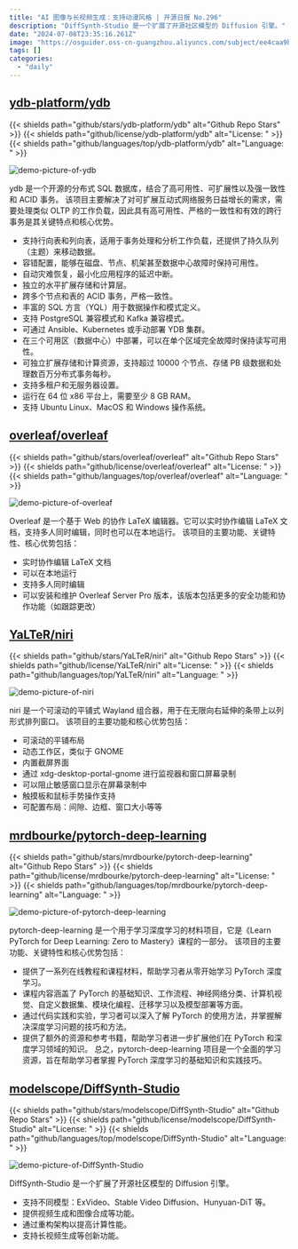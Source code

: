 ```yaml
---
title: "AI 图像与长视频生成：支持动漫风格 | 开源日报 No.296"
description: "DiffSynth-Studio 是一个扩展了开源社区模型的 Diffusion 引擎。"
date: "2024-07-08T23:35:16.261Z"
image: "https://osguider.oss-cn-guangzhou.aliyuncs.com/subject/ee4caa9b191b1db6b389d5faa5684853.png"
tags: []
categories:
  - "daily"
---
```


## [ydb-platform/ydb](https://github.com/ydb-platform/ydb)

{{< shields path="github/stars/ydb-platform/ydb" alt="Github Repo Stars" >}} {{< shields path="github/license/ydb-platform/ydb" alt="License: " >}} {{< shields path="github/languages/top/ydb-platform/ydb" alt="Language: " >}}

![demo-picture-of-ydb](https://static.osguider.com/subject/github/ydb-platform/ydb/63b54c619f5e0443969989e3c1c90ad4.png)

ydb 是一个开源的分布式 SQL 数据库，结合了高可用性、可扩展性以及强一致性和 ACID 事务。
该项目主要解决了对可扩展互动式网络服务日益增长的需求，需要处理类似 OLTP 的工作负载，因此具有高可用性、严格的一致性和有效的跨行事务是其关键特点和核心优势。

- 支持行向表和列向表，适用于事务处理和分析工作负载，还提供了持久队列（主题）来移动数据。
- 容错配置，能够在磁盘、节点、机架甚至数据中心故障时保持可用性。
- 自动灾难恢复，最小化应用程序的延迟中断。
- 独立的水平扩展存储和计算层。
- 跨多个节点和表的 ACID 事务，严格一致性。
- 丰富的 SQL 方言（YQL）用于数据操作和模式定义。
- 支持 PostgreSQL 兼容模式和 Kafka 兼容模式。
- 可通过 Ansible、Kubernetes 或手动部署 YDB 集群。
- 在三个可用区（数据中心）中部署，可以在单个区域完全故障时保持读写可用性。
- 可独立扩展存储和计算资源，支持超过 10000 个节点、存储 PB 级数据和处理数百万分布式事务每秒。
- 支持多租户和无服务器设置。
- 运行在 64 位 x86 平台上，需要至少 8 GB RAM。
- 支持 Ubuntu Linux、MacOS 和 Windows 操作系统。
  
## [overleaf/overleaf](https://github.com/overleaf/overleaf)

{{< shields path="github/stars/overleaf/overleaf" alt="Github Repo Stars" >}} {{< shields path="github/license/overleaf/overleaf" alt="License: " >}} {{< shields path="github/languages/top/overleaf/overleaf" alt="Language: " >}}

![demo-picture-of-overleaf](https://static.osguider.com/subject/github/overleaf/overleaf/3a27101ebb191506826ab02560fd7dfd.png)

Overleaf 是一个基于 Web 的协作 LaTeX 编辑器。它可以实时协作编辑 LaTeX 文档，支持多人同时编辑，同时也可以在本地运行。
该项目的主要功能、关键特性、核心优势包括：

- 实时协作编辑 LaTeX 文档
- 可以在本地运行
- 支持多人同时编辑
- 可以安装和维护 Overleaf Server Pro 版本，该版本包括更多的安全功能和协作功能（如跟踪更改）
  
## [YaLTeR/niri](https://github.com/YaLTeR/niri)

{{< shields path="github/stars/YaLTeR/niri" alt="Github Repo Stars" >}} {{< shields path="github/license/YaLTeR/niri" alt="License: " >}} {{< shields path="github/languages/top/YaLTeR/niri" alt="Language: " >}}

![demo-picture-of-niri](https://static.osguider.com/subject/github/YaLTeR/niri/0feb6442c362d8d82e30c39a3779cfcc.png)

niri 是一个可滚动的平铺式 Wayland 组合器，用于在无限向右延伸的条带上以列形式排列窗口。
该项目的主要功能和核心优势包括：

- 可滚动的平铺布局
- 动态工作区，类似于 GNOME
- 内置截屏界面
- 通过 xdg-desktop-portal-gnome 进行监视器和窗口屏幕录制
- 可以阻止敏感窗口显示在屏幕录制中
- 触摸板和鼠标手势操作支持
- 可配置布局：间隙、边框、窗口大小等等
  
## [mrdbourke/pytorch-deep-learning](https://github.com/mrdbourke/pytorch-deep-learning)

{{< shields path="github/stars/mrdbourke/pytorch-deep-learning" alt="Github Repo Stars" >}} {{< shields path="github/license/mrdbourke/pytorch-deep-learning" alt="License: " >}} {{< shields path="github/languages/top/mrdbourke/pytorch-deep-learning" alt="Language: " >}}

![demo-picture-of-pytorch-deep-learning](https://static.osguider.com/subject/github/mrdbourke/pytorch-deep-learning/5c47f403678c831d600a71d3230ca11d.jpg)

pytorch-deep-learning 是一个用于学习深度学习的材料项目，它是《Learn PyTorch for Deep Learning: Zero to Mastery》课程的一部分。
该项目的主要功能、关键特性和核心优势包括：

- 提供了一系列在线教程和课程材料，帮助学习者从零开始学习 PyTorch 深度学习。
- 课程内容涵盖了 PyTorch 的基础知识、工作流程、神经网络分类、计算机视觉、自定义数据集、模块化编程、迁移学习以及模型部署等方面。
- 通过代码实践和实验，学习者可以深入了解 PyTorch 的使用方法，并掌握解决深度学习问题的技巧和方法。
- 提供了额外的资源和参考书籍，帮助学习者进一步扩展他们在 PyTorch 和深度学习领域的知识。
总之，pytorch-deep-learning 项目是一个全面的学习资源，旨在帮助学习者掌握 PyTorch 深度学习的基础知识和实践技巧。
  
## [modelscope/DiffSynth-Studio](https://github.com/modelscope/DiffSynth-Studio)

{{< shields path="github/stars/modelscope/DiffSynth-Studio" alt="Github Repo Stars" >}} {{< shields path="github/license/modelscope/DiffSynth-Studio" alt="License: " >}} {{< shields path="github/languages/top/modelscope/DiffSynth-Studio" alt="Language: " >}}

![demo-picture-of-DiffSynth-Studio](https://picgo-daily.oss-cn-guangzhou.aliyuncs.com/picgo-daily/2024/0a8aba1ae8ce404a75c239fd3a8a203f.png)

DiffSynth-Studio 是一个扩展了开源社区模型的 Diffusion 引擎。

- 支持不同模型：ExVideo、Stable Video Diffusion、Hunyuan-DiT 等。
- 提供视频生成和图像合成等功能。
- 通过重构架构以提高计算性能。
- 支持长视频生成等创新功能。
  
